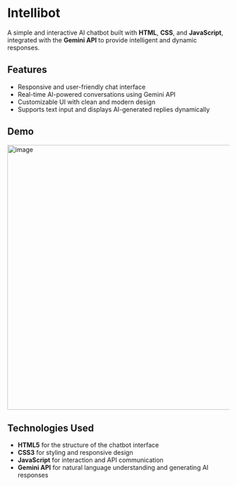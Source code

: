 # Intellibot

A simple and interactive AI chatbot built with **HTML**, **CSS**, and **JavaScript**, integrated with the **Gemini API** to provide intelligent and dynamic responses.

## Features

- Responsive and user-friendly chat interface
- Real-time AI-powered conversations using Gemini API
- Customizable UI with clean and modern design
- Supports text input and displays AI-generated replies dynamically

## Demo

<img width="600" height="600" alt="image" src="https://github.com/user-attachments/assets/9a9b3803-506d-4f4d-a4ba-d3660d46b4b9" />


## Technologies Used

- **HTML5** for the structure of the chatbot interface
- **CSS3** for styling and responsive design
- **JavaScript** for interaction and API communication
- **Gemini API** for natural language understanding and generating AI responses
